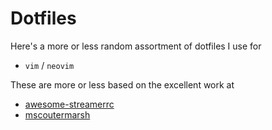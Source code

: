 # Dotfiles

Here's a more or less random assortment of dotfiles I use for 
- `vim` / `neovim`

These are more or less based on the excellent work at 
- [awesome-streamerrc](https://github.com/awesome-streamers/awesome-streamerrc)
- [mscoutermarsh](https://github.com/mscoutermarsh/dotfiles)
